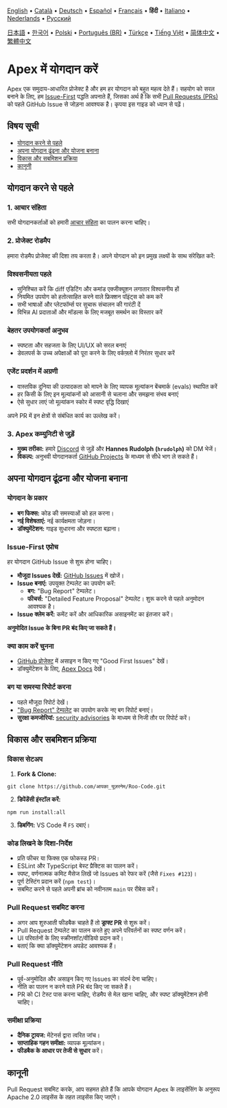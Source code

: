 [English](../../CONTRIBUTING.md) • [Català](../ca/CONTRIBUTING.md) • [Deutsch](../de/CONTRIBUTING.md) • [Español](../es/CONTRIBUTING.md) • [Français](../fr/CONTRIBUTING.md) • <b>हिंदी</b> • [Italiano](../it/CONTRIBUTING.md) • [Nederlands](../nl/CONTRIBUTING.md) • [Русский](../ru/CONTRIBUTING.md)

[日本語](../ja/CONTRIBUTING.md) • [한국어](../ko/CONTRIBUTING.md) • [Polski](../pl/CONTRIBUTING.md) • [Português (BR)](../pt-BR/CONTRIBUTING.md) • [Türkçe](../tr/CONTRIBUTING.md) • [Tiếng Việt](../vi/CONTRIBUTING.md) • [简体中文](../zh-CN/CONTRIBUTING.md) • [繁體中文](../zh-TW/CONTRIBUTING.md)

# Apex में योगदान करें

Apex एक समुदाय-आधारित प्रोजेक्ट है और हम हर योगदान को बहुत महत्व देते हैं। सहयोग को सरल बनाने के लिए, हम [Issue-First](#issue-first-एप्रोच) पद्धति अपनाते हैं, जिसका अर्थ है कि सभी [Pull Requests (PRs)](#pull-request-सबमिट-करना) को पहले GitHub Issue से जोड़ना आवश्यक है। कृपया इस गाइड को ध्यान से पढ़ें।

## विषय सूची

- [योगदान करने से पहले](#योगदान-करने-से-पहले)
- [अपना योगदान ढूंढना और योजना बनाना](#अपना-योगदान-ढूंढना-और-योजना-बनाना)
- [विकास और सबमिशन प्रक्रिया](#विकास-और-सबमिशन-प्रक्रिया)
- [कानूनी](#कानूनी)

## योगदान करने से पहले

### 1. आचार संहिता

सभी योगदानकर्ताओं को हमारी [आचार संहिता](./CODE_OF_CONDUCT.md) का पालन करना चाहिए।

### 2. प्रोजेक्ट रोडमैप

हमारा रोडमैप प्रोजेक्ट की दिशा तय करता है। अपने योगदान को इन प्रमुख लक्ष्यों के साथ संरेखित करें:

### विश्वसनीयता पहले

- सुनिश्चित करें कि diff एडिटिंग और कमांड एक्जीक्यूशन लगातार विश्वसनीय हों
- नियमित उपयोग को हतोत्साहित करने वाले फ्रिक्शन पॉइंट्स को कम करें
- सभी भाषाओं और प्लेटफॉर्म्स पर सुचारू संचालन की गारंटी दें
- विभिन्न AI प्रदाताओं और मॉडल्स के लिए मजबूत समर्थन का विस्तार करें

### बेहतर उपयोगकर्ता अनुभव

- स्पष्टता और सहजता के लिए UI/UX को सरल बनाएं
- डेवलपर्स के उच्च अपेक्षाओं को पूरा करने के लिए वर्कफ़्लो में निरंतर सुधार करें

### एजेंट प्रदर्शन में अग्रणी

- वास्तविक दुनिया की उत्पादकता को मापने के लिए व्यापक मूल्यांकन बेंचमार्क (evals) स्थापित करें
- हर किसी के लिए इन मूल्यांकनों को आसानी से चलाना और समझना संभव बनाएं
- ऐसे सुधार लाएं जो मूल्यांकन स्कोर में स्पष्ट वृद्धि दिखाएं

अपने PR में इन क्षेत्रों से संबंधित कार्य का उल्लेख करें।

### 3. Apex कम्युनिटी से जुड़ें

- **मुख्य तरीका:** हमारे [Discord](https://discord.gg/roocode) से जुड़ें और **Hannes Rudolph (`hrudolph`)** को DM भेजें।
- **विकल्प:** अनुभवी योगदानकर्ता [GitHub Projects](https://github.com/orgs/RooVetGit/projects/1) के माध्यम से सीधे भाग ले सकते हैं।

## अपना योगदान ढूंढना और योजना बनाना

### योगदान के प्रकार

- **बग फिक्स:** कोड की समस्याओं को हल करना।
- **नई विशेषताएं:** नई कार्यक्षमता जोड़ना।
- **डॉक्युमेंटेशन:** गाइड सुधारना और स्पष्टता बढ़ाना।

### Issue-First एप्रोच

हर योगदान GitHub Issue से शुरू होना चाहिए।

- **मौजूदा Issues देखें:** [GitHub Issues](https://github.com/RooVetGit/Roo-Code/issues) में खोजें।
- **Issue बनाएं:** उपयुक्त टेम्पलेट का उपयोग करें:
    - **बग:** "Bug Report" टेम्पलेट।
    - **फीचर्स:** "Detailed Feature Proposal" टेम्पलेट। शुरू करने से पहले अनुमोदन आवश्यक है।
- **Issue क्लेम करें:** कमेंट करें और आधिकारिक असाइनमेंट का इंतजार करें।

**अनुमोदित Issue के बिना PR बंद किए जा सकते हैं।**

### क्या काम करें चुनना

- [GitHub प्रोजेक्ट](https://github.com/orgs/RooVetGit/projects/1) में असाइन न किए गए "Good First Issues" देखें।
- डॉक्युमेंटेशन के लिए, [Apex Docs](https://github.com/RooVetGit/Roo-Code-Docs) देखें।

### बग या समस्या रिपोर्ट करना

- पहले मौजूदा रिपोर्ट देखें।
- ["Bug Report" टेम्पलेट](https://github.com/RooVetGit/Roo-Code/issues/new/choose) का उपयोग करके नए बग रिपोर्ट बनाएं।
- **सुरक्षा कमजोरियां:** [security advisories](https://github.com/RooVetGit/Roo-Code/security/advisories/new) के माध्यम से निजी तौर पर रिपोर्ट करें।

## विकास और सबमिशन प्रक्रिया

### विकास सेटअप

1. **Fork & Clone:**

```
git clone https://github.com/आपका_यूज़रनेम/Roo-Code.git
```

2. **डिपेंडेंसी इंस्टॉल करें:**

```
npm run install:all
```

3. **डिबगिंग:** VS Code में `F5` दबाएं।

### कोड लिखने के दिशा-निर्देश

- प्रति फीचर या फिक्स एक फोकस्ड PR।
- ESLint और TypeScript बेस्ट प्रैक्टिस का पालन करें।
- स्पष्ट, वर्णनात्मक कमिट मैसेज लिखें जो Issues को रेफर करें (जैसे `Fixes #123`)।
- पूर्ण टेस्टिंग प्रदान करें (`npm test`)।
- सबमिट करने से पहले अपनी ब्रांच को नवीनतम `main` पर रीबेस करें।

### Pull Request सबमिट करना

- अगर आप शुरुआती फीडबैक चाहते हैं तो **ड्राफ्ट PR** से शुरू करें।
- Pull Request टेम्पलेट का पालन करते हुए अपने परिवर्तनों का स्पष्ट वर्णन करें।
- UI परिवर्तनों के लिए स्क्रीनशॉट/वीडियो प्रदान करें।
- बताएं कि क्या डॉक्युमेंटेशन अपडेट आवश्यक हैं।

### Pull Request नीति

- पूर्व-अनुमोदित और असाइन किए गए Issues का संदर्भ देना चाहिए।
- नीति का पालन न करने वाले PR बंद किए जा सकते हैं।
- PR को CI टेस्ट पास करना चाहिए, रोडमैप से मेल खाना चाहिए, और स्पष्ट डॉक्युमेंटेशन होनी चाहिए।

### समीक्षा प्रक्रिया

- **दैनिक ट्रायज:** मेंटेनर्स द्वारा त्वरित जांच।
- **साप्ताहिक गहन समीक्षा:** व्यापक मूल्यांकन।
- **फीडबैक के आधार पर तेजी से सुधार** करें।

## कानूनी

Pull Request सबमिट करके, आप सहमत होते हैं कि आपके योगदान Apex के लाइसेंसिंग के अनुरूप Apache 2.0 लाइसेंस के तहत लाइसेंस किए जाएंगे।
